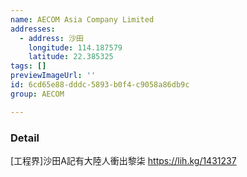 ```yaml
---
name: AECOM Asia Company Limited
addresses:
  - address: 沙田
    longitude: 114.187579
    latitude: 22.385325
tags: []
previewImageUrl: ''
id: 6cd65e88-dddc-5893-b0f4-c9058a86db9c
group: AECOM

---
```

### Detail
[工程界]沙田A記有大陸人衝出黎柒
https://lih.kg/1431237
